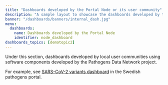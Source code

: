 ```yaml
---
title: "Dashboards developed by the Portal Node or its user community"
description: "A sample layout to showcase the dashboards developed by the Portal Node or its user community"
banner: "/dashboards/banners/internal_dash.jpg"
menu:
  dashboards:
    name: Dashboards developed by the Portal Node
    identifier: node_dashboard
dashboards_topics: [demotopic2]
---
```


Under this section, dashboards developed by local user communities using software components developed by the Pathogens Data Network project.

For example, see <a target="_blank" href="https://www.pathogens.se/dashboards/variants_region_uppsala/">SARS-CoV-2 variants dashboard</a> in the Swedish pathogens portal.

